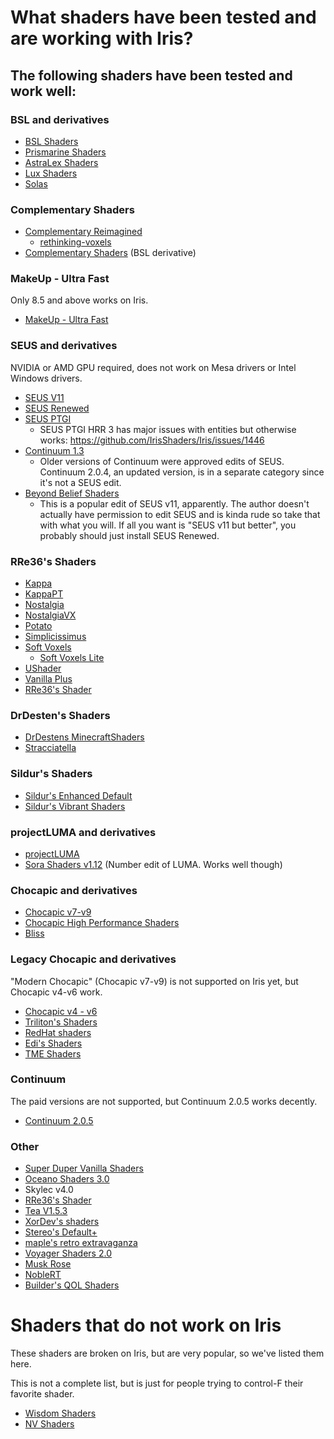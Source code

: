 # What shaders have been tested and are working with Iris?

## The following shaders have been tested and work well:

### BSL and derivatives

* [BSL Shaders](https://bitslablab.com/bslshaders/)
* [Prismarine Shaders](https://www.curseforge.com/minecraft/customization/prismarine-shader)
* [AstraLex Shaders](https://lextermina7.wixsite.com/astralex/download)
* [Lux Shaders](https://techdevongithub.github.io/Lux/)
* [Solas](https://modrinth.com/shader/solas-shader)

### Complementary Shaders
* [Complementary Reimagined](https://www.complementary.dev/reimagined/)
  * [rethinking-voxels](https://modrinth.com/shader/rethinking-voxels)
* [Complementary Shaders](https://www.complementary.dev/shaders-v4/) (BSL derivative)

### MakeUp - Ultra Fast

Only 8.5 and above works on Iris.
* [MakeUp - Ultra Fast](https://modrinth.com/shader/makeup-ultra-fast-shaders)

### SEUS and derivatives

NVIDIA or AMD GPU required, does not work on Mesa drivers or Intel Windows drivers.

* [SEUS V11](https://www.sonicether.com/seus/)
* [SEUS Renewed](https://www.sonicether.com/seus/)
* [SEUS PTGI](https://www.sonicether.com/seus)
  * SEUS PTGI HRR 3 has major issues with entities but otherwise works: https://github.com/IrisShaders/Iris/issues/1446
* [Continuum 1.3](https://continuum.graphics/downloads)
  * Older versions of Continuum were approved edits of SEUS. Continuum 2.0.4, an updated version, is in a separate category since it's not a SEUS edit.
* [Beyond Belief Shaders](https://www.curseforge.com/minecraft/customization/beyond-belief-shaders)
  * This is a popular edit of SEUS v11, apparently. The author doesn't actually have permission to edit SEUS and is kinda rude so take that with what you will. If all you want is "SEUS v11 but better", you probably should just install SEUS Renewed.

### RRe36's Shaders

* [Kappa](https://www.curseforge.com/minecraft/customization/kappa-shader-by-rre36)
* [KappaPT](https://rre36.com/kappapt)
* [Nostalgia](https://www.curseforge.com/minecraft/customization/nostalgia-shader)
* [NostalgiaVX](https://rre36.com/nostalgiavx)
* [Potato](https://www.curseforge.com/minecraft/customization/potato-shaders)
* [Simplicissimus](https://www.curseforge.com/minecraft/customization/simplicissimus-shader)
* [Soft Voxels](https://rre36.com/soft-voxels)
  * [Soft Voxels Lite](https://www.curseforge.com/minecraft/customization/soft-voxels-lite)
* [UShader](https://www.curseforge.com/minecraft/customization/ushader)
* [Vanilla Plus](https://www.curseforge.com/minecraft/customization/vanilla-plus-shader)
* [RRe36's Shader](https://www.curseforge.com/minecraft/customization/rre36s-shader)

### DrDesten's Shaders

* [DrDestens MinecraftShaders](https://www.curseforge.com/minecraft/customization/drdestens-minecraftshaders)
* [Stracciatella](https://www.curseforge.com/minecraft/customization/stracciatella-shaders)

### Sildur's Shaders

* [Sildur's Enhanced Default](https://sildurs-shaders.github.io/)
* [Sildur's Vibrant Shaders](https://sildurs-shaders.github.io/)


### projectLUMA and derivatives

* [projectLUMA](https://www.curseforge.com/minecraft/customization/projectluma)
* [Sora Shaders v1.12](https://www.curseforge.com/minecraft/customization/sora-shaders) (Number edit of LUMA. Works well though)

### Chocapic and derivatives

* [Chocapic v7-v9](https://www.curseforge.com/minecraft/customization/chocapic13-shaders)
* [Chocapic High Performance Shaders](https://www.curseforge.com/minecraft/customization/chocapic13-high-performance-shaders)
* [Bliss](https://www.curseforge.com/minecraft/customization/bliss-shader)

### Legacy Chocapic and derivatives

"Modern Chocapic" (Chocapic v7-v9) is not supported on Iris yet, but Chocapic v4-v6 work.

* [Chocapic v4 - v6](https://www.mediafire.com/folder/qs3lb60h0zw6t/Older_versions)
* [Triliton's Shaders](https://www.curseforge.com/minecraft/customization/trilitons-shaders)
* [RedHat shaders](https://modrinth.com/shader/redhat-shaders)
* [Edi's Shaders](https://download2038.mediafire.com/z9lt7h9j6axg/142fc1vtr1cqcuf/Edi%C2%B4s+Shader+OFFICIAL+V3+ULTRA.zip)
* [TME Shaders](https://github.com/CrankerMan/TME-Shaders)


### Continuum

The paid versions are not supported, but Continuum 2.0.5 works decently.

* [Continuum 2.0.5](https://continuum.graphics/downloads)


### Other

* [Super Duper Vanilla Shaders](https://modrinth.com/shader/super-duper-vanilla)
* [Oceano Shaders 3.0](https://www.curseforge.com/minecraft/customization/oceano-shaders)
* Skylec v4.0
* [RRe36's Shader](https://www.curseforge.com/minecraft/customization/rre36s-shader)
* [Tea V1.5.3](https://www.curseforge.com/minecraft/customization/beyondbelief-vanilla-reborn)
* [XorDev's shaders](https://github.com/XorDev/Minecraft-Shaderpacks)
* [Stereo's Default+](https://modrinth.com/shader/stereos-default%2B)
* [maple's retro extravaganza](https://github.com/Lana-chan/maples-retro-extravaganza)
* [Voyager Shaders 2.0](https://modrinth.com/shader/voyager-shader-2.0)
* [Musk Rose](http://rin.shisyou.com/Zatta/shaders/muskrose.html)
* [NobleRT](https://modrinth.com/shader/noblert)
* [Builder's QOL Shaders](https://modrinth.com/shader/builders-qol-shaders)

# Shaders that do not work on Iris

These shaders are broken on Iris, but are very popular, so we've listed them here.

This is not a complete list, but is just for people trying to control-F their favorite shader.

* [Wisdom Shaders](https://github.com/bobcao3/Wisdom-Shaders)
* [NV Shaders](https://www.curseforge.com/minecraft/customization/nv-shaders)
